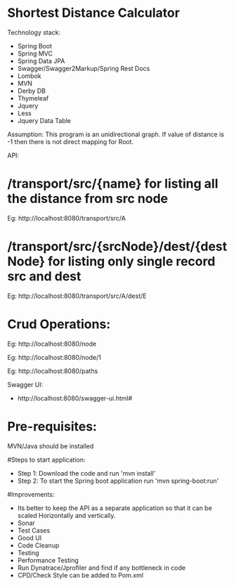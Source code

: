 Shortest Distance Calculator
===============================
Technology stack:

* Spring Boot
* Spring MVC
* Spring Data JPA
* Swagger/Swagger2Markup/Spring Rest Docs
* Lombok
* MVN
* Derby DB
* Thymeleaf
* Jquery
* Less
* Jquery Data Table

 Assumption:
 This program is an unidirectional graph.
 If value of distance is -1 then there is not direct mapping for Root.
 
 API:
 # /transport/src/{name}  for listing all the distance from src node
 Eg: http://localhost:8080/transport/src/A
 
 # /transport/src/{srcNode}/dest/{destNode} for listing only single record src and dest
 Eg: http://localhost:8080/transport/src/A/dest/E
 
 # Crud Operations:
 Eg: http://localhost:8080/node
 
 Eg: http://localhost:8080/node/1
 
 Eg: http://localhost:8080/paths
 
 Swagger UI:
 * http://localhost:8080/swagger-ui.html#
 
 
 # Pre-requisites:
 MVN/Java should be installed
 
 #Steps to start application:
 * Step 1: Download the code and run 'mvn install'
 * Step 2: To start the Spring boot application run  'mvn spring-boot:run'
 
 
 
 #Improvements:
 * Its better to keep the API as a separate application so that it can be scaled Horizontally and vertically.
 * Sonar
 * Test Cases
 * Good UI
 * Code Cleanup
 * Testing
 * Performance Testing
 * Run Dynatrace/Jprofiler and find if any bottleneck in code
 * CPD/Check Style can be added to Pom.xml
 
 
